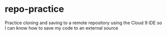 # repo-practice
Practice cloning and saving to a remote repository using the Cloud 9 IDE so I can know how to save my code to an external source
